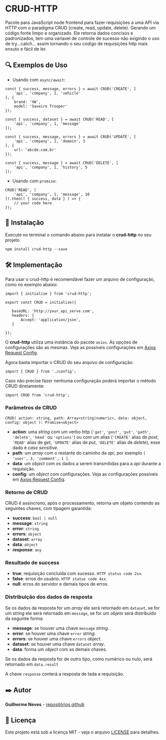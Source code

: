 # CRUD-HTTP

Pacote para JavaScript node frontend para fazer requisições a uma API via HTTP com o paradigma CRUD (create, read, update, delete). Gerando um código fonte limpo e organizado. Ele retorna dados concisos e padronizados, tem uma variavel de controle de sucesso não exigindo o uso de try...catch... assim tornando o seu código de requisições http mais enxuto e fácil de ler.

## 🔍 Exemplos de Uso

 - Usando com ```async/await```:

```
const { success, message, errors } = await CRUD('CREATE', [
    'api', 'company', 1, 'vehicle'
], {
    brand: 'VW',
    model: 'Saveiro Trooper'
});
```

```
const { success, dataset } = await CRUD('READ', [
    'api', 'company', 1, 'message'
]);
```

```
const { success, message, errors } = await CRUD('UPDATE', [
    'api', 'company', 1, 'domain', 3
], {
    url: 'abcde.com.br'
});
```

```
const { success, message } = await CRUD('DELETE', [
    'api', 'company', 1, 'history', 5
]);
```

 - Usando com ```promise```:

```
CRUD('READ', [
    'api', 'company', 1, 'message', 10
]).then(( { success, data } ) => {
    // your code here
});
```

## 🚀 Instalação

Execute no terminal o comando abaixo para instalar o **crud-http** no seu projeto

```
npm install crud-http --save
```

## 🛠️ Implementação

Para usar o crud-http é recomendável fazer um arquivo de configuração, como no exemplo abaixo:

 ```
import { initialize } from 'crud-http';

export const CRUD = initialize({

    baseURL: 'http://your_api_serve.com',
    headers: {
        Accept: 'application/json',
    }

});
 ```

O **crud-http** utiliza uma instância do pacote ```axios```. As opções de configurações são as mesmas. Veja as possíveis configurações em [Axios Request Config](https://axios-http.com/docs/req_config).

Agora basta importar o CRUD do seu arquivo de configuração:
```
import { CRUD } from './config';
```

Caso não precise fazer nenhuma configuração poderá importar o método CRUD diretamente:

```
import CRUD from 'crud-http';
```

### Parâmetros de CRUD

```
CRUD( action: string, path: Array<string|numeric>, data: object, config: object ): Promise<object>
```

 - **action**: uma *string* com um verbo http (```'get'```, ```'post'```, ```'put'```, ```'path'```, ```'delete'```, ```'head'``` ou ```'options'```) ou com um alias (```'CREATE'``` alias de *post*, ```'READ'``` alias de *get*, ```'UPDATE'``` alias de *put*, ```'DELETE'``` alias de *delete*), esse dado é *case sensitive*.
 - **path**: um *array* com o restante do caminho da *api*, por exemplo ```[ 'user', 3, 'comment', 1 ]```.
 - **data**: um *object* com os dados a serem transmitidas para a *api* durante a requisição.
 - **config**: um *object* com configurações. Veja as configurações possíveis em [Axios Request Config](https://axios-http.com/docs/req_config).

### Retorno de CRUD

CRUD é assincrono, após o processamento, retorna um objeto contendo as seguintes chaves, com tipagem garantida:

 - **success**: ```bool | null```
 - **message**: ```string```
 - **error**: ```string```
 - **errors**: ```object```
 - **dataset**: ```array```
 - **data**: ```object```
 - **response**: ```any```

### Resultado de **success**

 - **true**: requisição concluída com sucesso. ```HTTP status code 2xx```.
 - **false**: erros do usuário. ```HTTP status code 4xx```.
 - **null**: erros do servidor e demais tipos de erros.

### Distribuição dos dados de resposta

 Se os dados da resposta for um *array* ele será retornado em ```dataset```, se for um *string* ele será retornado em ```message```, se for um *objeto* será distribuído da seguinte forma:

 - **message**: se houver uma chave ```message``` *string*.
 - **error**: se houver uma chave ```error``` *string*.
 - **errors**: se houver uma chave ```errors``` *object*.
 - **dataset**: se houver uma chave ```dataset``` *array*.
 - **data**: forma um *object* com as demais chaves.
 
 Se os dados da resposta for de outro tipo, como numérico ou nulo, será retornado em ```data.result```

 A chave ```response``` conterá a resposta de tada a requisição.

## ✒️ Autor

  **Guilherme Neves** - [repositórios github](https://github.com/guilhermeasn/)

## 📄 Licença

Este projeto está sob a licença MIT - veja o arquivo [LICENSE](https://github.com/guilhermeasn/CRUD-HTTP/blob/master/LICENSE) para detalhes.
